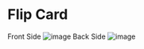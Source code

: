 # Flip Card
Front Side
![image](https://github.com/AZRAELSANTI/Flip-Card-by-Fujiwara/assets/83638372/070ffab9-79e5-4c08-b23a-f3574940004f)
Back Side
![image](https://github.com/AZRAELSANTI/Flip-Card-by-Fujiwara/assets/83638372/390d8ff6-9032-45f0-b5ca-7b6433e7ec46)

